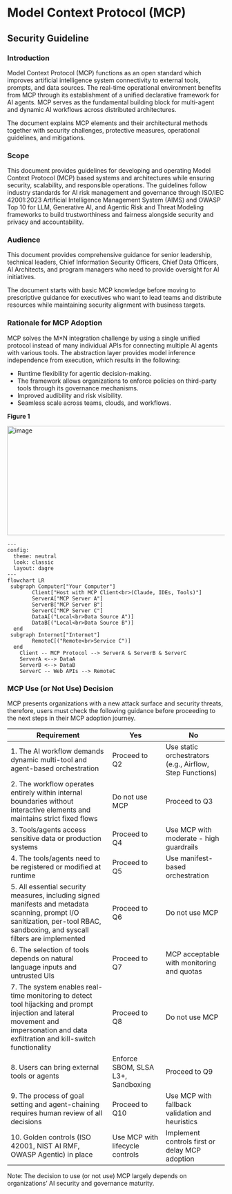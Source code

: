 # Model Context Protocol (MCP)
## Security Guideline


### Introduction 

Model Context Protocol (MCP) functions as an open standard which improves artificial intelligence system connectivity to external tools, prompts, and data sources. The real-time operational environment benefits from MCP through its establishment of a unified declarative framework for AI agents. MCP serves as the fundamental building block for multi-agent and dynamic AI workflows across distributed architectures.

The document explains MCP elements and their architectural methods together with security challenges, protective measures, operational guidelines, and mitigations.  

### Scope 

This document provides guidelines for developing and operating Model Context Protocol (MCP) based systems and architectures while ensuring security, scalability, and responsible operations. The guidelines follow industry standards for AI risk management and governance through ISO/IEC 42001:2023 Artificial Intelligence Management System (AIMS) and OWASP Top 10 for LLM, Generative AI, and Agentic Risk and Threat Modeling frameworks to build trustworthiness and fairness alongside security and privacy and accountability.

### Audience

This document provides comprehensive guidance for senior leadership, technical leaders, Chief Information Security Officers, Chief Data Officers, AI Architects, and program managers who need to provide oversight for AI initiatives.

The document starts with basic MCP knowledge before moving to prescriptive guidance for executives who want to lead teams and distribute resources while maintaining security alignment with business targets.

### Rationale for MCP Adoption

MCP solves the M×N integration challenge by using a single unified protocol instead of many individual APIs for connecting multiple AI agents with various tools. The abstraction layer provides model inference independence from execution, which results in the following:

- Runtime flexibility for agentic decision-making.
- The framework allows organizations to enforce policies on third-party tools through its governance mechanisms.
- Improved audibility and risk visibility.
- Seamless scale across teams, clouds, and workflows.

**Figure 1**

<img width="660" height="253" alt="image" src="https://github.com/user-attachments/assets/6b71b889-b556-493f-a222-9a3adbdb0690" />



```mermaid
---
config:
  theme: neutral
  look: classic
  layout: dagre
---
flowchart LR
 subgraph Computer["Your Computer"]
        Client["Host with MCP Client<br>(Claude, IDEs, Tools)"]
        ServerA["MCP Server A"]
        ServerB["MCP Server B"]
        ServerC["MCP Server C"]
        DataA[("Local<br>Data Source A")]
        DataB[("Local<br>Data Source B")]
  end
 subgraph Internet["Internet"]
        RemoteC[("Remote<br>Service C")]
  end
    Client -- MCP Protocol --> ServerA & ServerB & ServerC
    ServerA <--> DataA
    ServerB <--> DataB
    ServerC -- Web APIs --> RemoteC
```

### MCP Use (or Not Use) Decision

MCP presents organizations with a new attack surface and security threats, therefore, users must check the following guidance before proceeding to the next steps in their MCP adoption journey.


| Requirement   | Yes           |No           |
| ------------- | ------------- |-------------|
| 1.	The AI workflow demands dynamic multi-tool and agent-based orchestration  | Proceed to Q2  |Use static orchestrators (e.g., Airflow, Step Functions)| 
| 2.	The workflow operates entirely within internal boundaries without interactive elements and maintains strict fixed flows  | Do not use MCP  | Proceed to Q3| 
| 3.	Tools/agents access sensitive data or production systems  | Proceed to Q4  |Use MCP with moderate - high guardrails| 
| 4.	The tools/agents need to be registered or modified at runtime  | Proceed to Q5  | Use manifest-based orchestration| 
| 5.	All essential security measures, including signed manifests and metadata scanning, prompt I/O sanitization, per-tool RBAC, sandboxing, and syscall filters are implemented| Proceed to Q6  | Do not use MCP| 
| 6.	The selection of tools depends on natural language inputs and untrusted UIs | Proceed to Q7  | MCP acceptable with monitoring and quotas| 
| 7.	The system enables real-time monitoring to detect tool hijacking and prompt injection and lateral movement and impersonation and data exfiltration and kill-switch functionality | Proceed to Q8 | Do not use MCP| 
| 8.	Users can bring external tools or agents | Enforce SBOM, SLSA L3+, Sandboxing  | Proceed to Q9| 
| 9.	The process of goal setting and agent-chaining requires human review of all decisions | Proceed to Q10  | Use MCP with fallback validation and heuristics| 
| 10.	Golden controls (ISO 42001, NIST AI RMF, OWASP Agentic) in place | Use MCP with lifecycle controls  | Implement controls first or delay MCP adoption | 

Note: The decision to use (or not use) MCP largely depends on organizations’ AI security and governance maturity.
